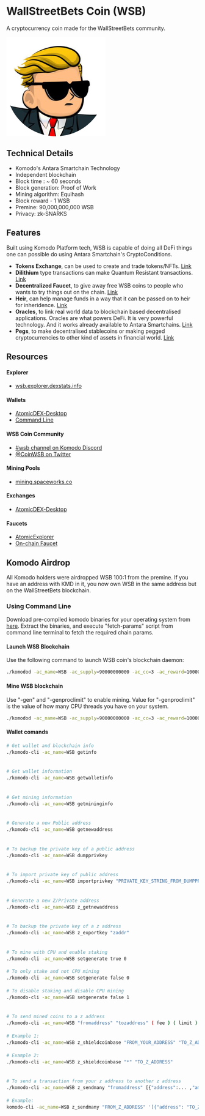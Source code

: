 # WallStreetBets Coin (WSB)

A cryptocurrency coin made for the WallStreetBets community.

![WallStreetBets](/wsb.png)

## Technical Details

- Komodo's Antara Smartchain Technology
- Independent blockchain
- Block time : ~ 60 seconds
- Block generation: Proof of Work
- Mining algorithm: Equihash
- Block reward - 1 WSB
- Premine: 90,000,000,000 WSB
- Privacy: zk-SNARKS


## Features

Built using Komodo Platform tech, WSB is capable of doing all DeFi things one can possible do using Antara Smartchain's CryptoConditions.
- **Tokens Exchange**, can be used to create and trade tokens/NFTs. [Link](https://developers.komodoplatform.com/basic-docs/antara/antara-api/assets.html)
- **Dilithium** type transactions can make Quantum Resistant transactions. [Link](https://developers.komodoplatform.com/basic-docs/antara/antara-api/dilithium.html)
- **Decentralized Faucet**, to give away free WSB coins to people who wants to try things out on the chain. [Link](https://developers.komodoplatform.com/basic-docs/antara/antara-api/faucet.html)
- **Heir**, can help manage funds in a way that it can be passed on to heir for inheridence. [Link](https://developers.komodoplatform.com/basic-docs/antara/antara-api/heir.html)
- **Oracles**, to link real world data to blockchain based decentralised applications. Oracles are what powers DeFi. It is very powerful technology. And it works already available to Antara Smartchains. [Link](https://developers.komodoplatform.com/basic-docs/antara/antara-api/oracles.html)
- **Pegs**, to make decentralised stablecoins or making pegged cryptocurrencies to other kind of assets in financial world. [Link](https://developers.komodoplatform.com/basic-docs/antara/antara-api/pegs.html)


## Resources

#### Explorer
- [wsb.explorer.dexstats.info](http://wsb.explorer.dexstats.info/)

#### Wallets
- [AtomicDEX-Desktop](https://github.com/KomodoPlatform/atomicDEX-Desktop/releases)
- [Command Line](#Using-Command-Line)

#### WSB Coin Community
- [#wsb channel on Komodo Discord](https://discord.gg/JcNqhUxAxh)
- [@CoinWSB on Twitter](https://twitter.com/CoinWsb)

#### Mining Pools
- [mining.spaceworks.co](https://mining.spaceworks.co)

#### Exchanges
- [AtomicDEX-Desktop](https://github.com/KomodoPlatform/atomicDEX-Desktop/releases)

#### Faucets
- [AtomicExplorer](https://www.atomicexplorer.com/#/faucet/wsb)
- [On-chain Faucet](https://developers.komodoplatform.com/basic-docs/antara/antara-api/faucet.html)


## Komodo Airdrop

All Komodo holders were airdropped WSB 100:1 from the premine. If you have an address with KMD in it, you now own WSB in the same address but on the WallStreetBets blockchain.


### Using Command Line
Download pre-compiled komodo binaries for your operating system from [here](https://github.com/KomodoPlatform/komodo/releases/tag/0.6.1).
Extract the binaries, and execute "fetch-params" script from command line terminal to fetch the required chain params.

#### Launch WSB Blockchain
Use the following command to launch WSB coin's blockchain daemon:

```bash
./komodod -ac_name=WSB -ac_supply=90000000000 -ac_cc=3 -ac_reward=100000000 -addnode=94.130.38.173 -addnode=178.63.47.105
```

#### Mine WSB blockchain
Use "-gen" and "-genproclimit" to enable mining. Value for "-genproclimit" is the value of how many CPU threads you have on your system.

```bash
./komodod -ac_name=WSB -ac_supply=90000000000 -ac_cc=3 -ac_reward=100000000 -addnode=94.130.38.173 -addnode=178.63.47.105 -gen -genproclimit=4
```

#### Wallet comands

```bash
# Get wallet and blockchain info
./komodo-cli -ac_name=WSB getinfo


# Get wallet information
./komodo-cli -ac_name=WSB getwalletinfo


# Get mining information
./komodo-cli -ac_name=WSB getmininginfo


# Generate a new Public address
./komodo-cli -ac_name=WSB getnewaddress


# To backup the private key of a public address
./komodo-cli -ac_name=WSB dumpprivkey


# To import private key of public address
./komodo-cli -ac_name=WSB importprivkey "PRIVATE_KEY_STRING_FROM_DUMPPRIVKEY_COMMAND"


# Generate a new Z/Private address
./komodo-cli -ac_name=WSB z_getnewaddress


# To backup the private key of a z address
./komodo-cli -ac_name=WSB z_exportkey "zaddr"


# To mine with CPU and enable staking
./komodo-cli -ac_name=WSB setgenerate true 0

# To only stake and not CPU mining
./komodo-cli -ac_name=WSB setgenerate false 0

# To disable staking and disable CPU mining
./komodo-cli -ac_name=WSB setgenerate false 1


# To send mined coins to a z address
./komodo-cli -ac_name=WSB "fromaddress" "tozaddress" ( fee ) ( limit )

# Example 1:
./komodo-cli -ac_name=WSB z_shieldcoinbase "FROM_YOUR_ADDRESS" "TO_Z_ADDRESS"

# Example 2:
./komodo-cli -ac_name=WSB z_shieldcoinbase "*" "TO_Z_ADDRESS"


# To send a transaction from your z address to another z address
./komodo-cli -ac_name=WSB z_sendmany "fromaddress" [{"address":... ,"amount":...},...] ( minconf ) ( fee )

# Example:
komodo-cli -ac_name=WSB z_sendmany "FROM_Z_ADDRESS" '[{"address": "TO_Z_ADDRESS" ,"amount": 5.9999}]'
```
